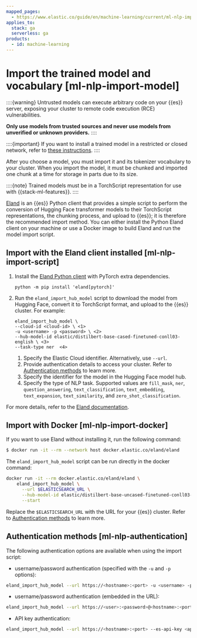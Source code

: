 ```yaml
---
mapped_pages:
  - https://www.elastic.co/guide/en/machine-learning/current/ml-nlp-import-model.html
applies_to:
  stack: ga
  serverless: ga
products:
  - id: machine-learning
---
```


# Import the trained model and vocabulary [ml-nlp-import-model]

::::{warning}
Untrusted models can execute arbitrary code on your {{es}} server, exposing your cluster to remote code execution (RCE) vulnerabilities.

**Only use models from trusted sources and never use models from unverified or unknown providers.**
::::

::::{important}
If you want to install a trained model in a restricted or closed network, refer to [these instructions](eland://reference/machine-learning.md#ml-nlp-pytorch-air-gapped).
::::

After you choose a model, you must import it and its tokenizer vocabulary to your cluster. When you import the model, it must be chunked and imported one chunk at a time for storage in parts due to its size.

::::{note}
Trained models must be in a TorchScript representation for use with {{stack-ml-features}}.
::::

[Eland](https://github.com/elastic/eland) is an {{es}} Python client that provides a simple script to perform the conversion of Hugging Face transformer models to their TorchScript representations, the chunking process, and upload to {{es}}; it is therefore the recommended import method. You can either install the Python Eland client on your machine or use a Docker image to build Eland and run the model import script.

## Import with the Eland client installed [ml-nlp-import-script]

1. Install the [Eland Python client](eland://reference/installation.md) with PyTorch extra dependencies.

    ```shell
    python -m pip install 'eland[pytorch]'
    ```

2. Run the `eland_import_hub_model` script to download the model from Hugging Face, convert it to TorchScript format, and upload to the {{es}} cluster. For example:

    ```
    eland_import_hub_model \
    --cloud-id <cloud-id> \ <1>
    -u <username> -p <password> \ <2>
    --hub-model-id elastic/distilbert-base-cased-finetuned-conll03-english \ <3>
    --task-type ner  <4>
    ```

    1. Specify the Elastic Cloud identifier. Alternatively, use `--url`.
    2. Provide authentication details to access your cluster. Refer to [Authentication methods](#ml-nlp-authentication) to learn more.
    3. Specify the identifier for the model in the Hugging Face model hub.
    4. Specify the type of NLP task. Supported values are `fill_mask`, `ner`, `question_answering`, `text_classification`, `text_embedding`, `text_expansion`, `text_similarity`, and `zero_shot_classification`.

For more details, refer to the [Eland documentation](eland://reference/machine-learning.md#ml-nlp-pytorch).

## Import with Docker [ml-nlp-import-docker]

If you want to use Eland without installing it, run the following command:

```bash
$ docker run -it --rm --network host docker.elastic.co/eland/eland
```

The `eland_import_hub_model` script can be run directly in the docker command:

```bash
docker run -it --rm docker.elastic.co/eland/eland \
    eland_import_hub_model \
      --url $ELASTICSEARCH_URL \
      --hub-model-id elastic/distilbert-base-uncased-finetuned-conll03-english \
      --start
```

Replace the `$ELASTICSEARCH_URL` with the URL for your {{es}} cluster. Refer to [Authentication methods](#ml-nlp-authentication) to learn more.

## Authentication methods [ml-nlp-authentication]

The following authentication options are available when using the import script:

* username/password authentication (specified with the `-u` and `-p` options):

```bash
eland_import_hub_model --url https://<hostname>:<port> -u <username> -p <password> ...
```

* username/password authentication (embedded in the URL):

```bash
eland_import_hub_model --url https://<user>:<password>@<hostname>:<port> ...
```

* API key authentication:

```bash
eland_import_hub_model --url https://<hostname>:<port> --es-api-key <api-key> ...
```
